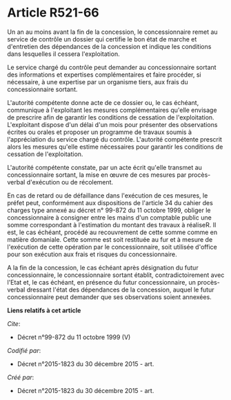 # Article R521-66

Un an au moins avant la fin de la concession, le concessionnaire remet au service de contrôle un dossier qui certifie le bon
état de marche et d'entretien des dépendances de la concession et indique les conditions dans lesquelles il cessera
l'exploitation.

Le service chargé du contrôle peut demander au concessionnaire sortant des informations et expertises complémentaires et
faire procéder, si nécessaire, à une expertise par un organisme tiers, aux frais du concessionnaire sortant.

L'autorité compétente donne acte de ce dossier ou, le cas échéant, communique à l'exploitant les mesures complémentaires
qu'elle envisage de prescrire afin de garantir les conditions de cessation de l'exploitation. L'exploitant dispose d'un délai
d'un mois pour présenter des observations écrites ou orales et proposer un programme de travaux soumis à l'appréciation du
service chargé du contrôle. L'autorité compétente prescrit alors les mesures qu'elle estime nécessaires pour garantir les
conditions de cessation de l'exploitation.

L'autorité compétente constate, par un acte écrit qu'elle transmet au concessionnaire sortant, la mise en œuvre de ces
mesures par procès-verbal d'exécution ou de récolement.

En cas de retard ou de défaillance dans l'exécution de ces mesures, le préfet peut, conformément aux dispositions de
l'article 34 du cahier des charges type annexé au décret n° 99-872 du 11 octobre 1999, obliger le concessionnaire à consigner
entre les mains d'un comptable public une somme correspondant à l'estimation du montant des travaux à réaliseR. Il est, le
cas échéant, procédé au recouvrement de cette somme comme en matière domaniale. Cette somme est soit restituée au fur et à
mesure de l'exécution de cette opération par le concessionnaire, soit utilisée d'office pour son exécution aux frais et
risques du concessionnaire.

A la fin de la concession, le cas échéant après désignation du futur concessionnaire, le concessionnaire sortant établit,
contradictoirement avec l'Etat et, le cas échéant, en présence du futur concessionnaire, un procès-verbal dressant l'état des
dépendances de la concession, auquel le futur concessionnaire peut demander que ses observations soient annexées.

**Liens relatifs à cet article**

_Cite_:

  - Décret n°99-872 du 11 octobre 1999 (V)

_Codifié par_:

  - Décret n°2015-1823 du 30 décembre 2015 - art.

_Créé par_:

  - Décret n°2015-1823 du 30 décembre 2015 - art.
